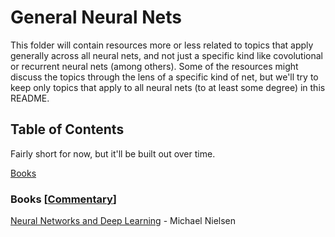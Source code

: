 # General Neural Nets 

This folder will contain resources more or less related to topics that apply generally across all neural nets, and not just a specific kind like covolutional or recurrent neural nets (among others). Some of the resources might discuss the topics through the lens of a specific kind of net, but we'll try to keep only topics that apply to all neural nets (to at least some degree) in this README.  

## Table of Contents

Fairly short for now, but it'll be built out over time. 

[Books](#books)

### Books [[Commentary](books_commentary)]

[Neural Networks and Deep Learning](http://neuralnetworksanddeeplearning.com/) - Michael Nielsen

